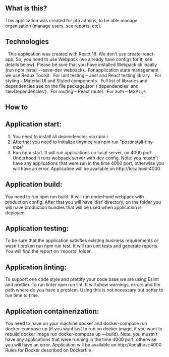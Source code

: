 ## What is this? 

This application was created for pta admins, to be able manage organisation (manage users, see reports, etc).

## Technologies
  
This application was created with React 18. We don't use create-react-app. So, you need to use Webpack (we already have configs for it, see details below). Please be sure that you have installed Webpack cli locally (run npm install --save-dev webpack). 
For application state management we use Redux Toolkit. 
For unit testing – Jest and React testing library.  
For styling – Material UI and Styled components. 
Full list of libraries and dependencies see on the file package.json ('dependencies’ and ‘devDependencies’). 
For routing – React router. 
For auth – MSAL.js 

## How to  

## Application start:  

1. You need to install all dependencies via npm i 
2. Afterthat you need to initialize tinymce via npm run "postinstall-tiny-mce" 
3. Run npm start. It will run applications on local server, on 4000 port. Underhood it runs webpack server with dev config. Note: you mustn't have any applications that were run in the time 4000 port, otherwise you will have an error. Application will be available on http://localhost:4000 

## Application build: 

You need to run npm run build. It will run underhood webpack with production config. After that you will have ‘dist’ directory, on the folder you will have production bundles that will be used when application is deployed. 
 
## Application testing: 

To be sure that the application satisfies existing business requirements or wasn't broken run npm run test. It will run unit tests and generate reports. You will find the report on ‘reports’ folder.  
 
## Application linting:  

To support one code style and prettify your code base we are using Eslint and prettier. To run linter npm run lint. It will show warnings, errors and file path where do you have a problem. Using this is not necessary but better to run time to time. 
 
## Application containerization: 

You need to have on your machine docker and docker-compose run docker-compose up (if you want just to run on docker image, if you want to rebuild docker image run docker-compose up –-build). Note: you mustn't have any applications that were running in the time 4000 port, otherwise you will have an error. Application will be available on http://localhost:4000 
Rules for Docker described on Dockerfile 
